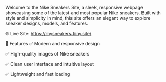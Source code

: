 Welcome to the Nike Sneakers Site, a sleek, responsive webpage showcasing some of the latest and most popular Nike sneakers. Built with style and simplicity in mind, this site offers an elegant way to explore sneaker designs, models, and features.

🌐 Live Site: https://mysneakers.tiiny.site/

📸 Features
✅ Modern and responsive design

✅ High-quality images of Nike sneakers

✅ Clean user interface and intuitive layout

✅ Lightweight and fast loading
